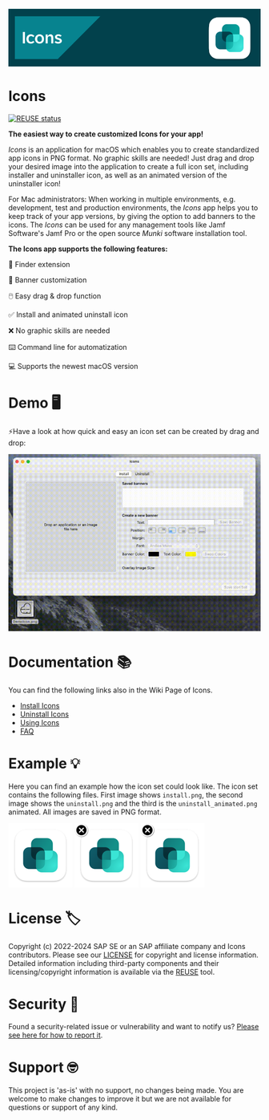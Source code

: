 ![IconsBanner](https://raw.githubusercontent.com/SAP/macOS-icon-generator/main/readme_images/icons_banner_github.png)

# Icons

[![REUSE status](https://api.reuse.software/badge/github.com/SAP/macOS-icon-generator)](https://api.reuse.software/info/github.com/SAP/macOS-icon-generator)

**The easiest way to create customized Icons for your app!**

_Icons_ is an application for macOS which enables you to create standardized app icons in PNG format. No graphic skills are needed! Just drag and drop your desired image into the application to create a full icon set, including installer and uninstaller icon, as well as an animated version of the uninstaller icon!

For Mac administrators: When working in multiple environments, e.g. development, test and production environments, the _Icons_ app helps you to keep track of your app versions, by giving the option to add banners to the icons. The _Icons_ can be used for any management tools like Jamf Software's Jamf Pro or the open source _Munki_ software installation tool.

**The Icons app supports the following features:**

🌟 Finder extension

🌈 Banner customization

🖱️ Easy drag & drop function

✅ Install and animated uninstall icon

❌ No graphic skills are needed

⌨️ Command line for automatization

💻 Supports the newest macOS version


# Demo 🖥️

⚡️Have a look at how quick and easy an icon set can be created by drag and drop:

![IconsDragAndDrop](readme_images/DemoIcons.gif)



# Documentation 📚

You can find the following links also in the Wiki Page of Icons.

* [Install Icons](https://github.com/SAP/macOS-icon-generator/wiki/Installation)
* [Uninstall Icons](https://github.com/SAP/macOS-icon-generator/wiki/Uninstallation)
* [Using Icons](https://github.com/SAP/macOS-icon-generator/wiki/Using-Icons)
* [FAQ](https://github.com/SAP/macOS-icon-generator/wiki/Frequently-Asked-Questions)

# Example 💡

Here you can find an example how the icon set could look like. The icon set contains the following files. First image shows `install.png`, the second image shows the `uninstall.png` and the third is the `uninstall_animated.png` animated. All images are saved in PNG format.

![IconsInstall](https://raw.githubusercontent.com/SAP/macOS-icon-generator/main/readme_images/install.png) 
![IconsUninstall](https://raw.githubusercontent.com/SAP/macOS-icon-generator/main/readme_images/uninstall.png)
![IconsUninstallAnimated](https://raw.githubusercontent.com/SAP/macOS-icon-generator/main/readme_images/uninstall_animated.png) 

# License 🏷️

Copyright (c) 2022-2024 SAP SE or an SAP affiliate company and Icons contributors. Please see our [LICENSE](https://github.com/SAP/macOS-icon-generator/blob/main/LICENSE) for copyright and license information. Detailed information including third-party components and their licensing/copyright information is available via the [REUSE](https://api.reuse.software/info/github.com/SAP/macOS-icon-generator) tool.


# Security 👮
Found a security-related issue or vulnerability and want to notify us? [Please see here for how to report it](https://github.com/SAP/macOS-icon-generator/security/policy).

# Support 🤓

This project is 'as-is' with no support, no changes being made. You are welcome to make changes to improve it but we are not available for questions or support of any kind.
